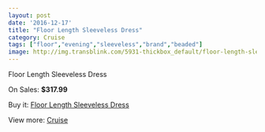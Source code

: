```yaml
---
layout: post
date: '2016-12-17'
title: "Floor Length Sleeveless Dress"
category: Cruise
tags: ["floor","evening","sleeveless","brand","beaded"]
image: http://img.transblink.com/5931-thickbox_default/floor-length-sleeveless-dress.jpg
---
```

Floor Length Sleeveless Dress

On Sales: **$317.99**
<a href="https://www.transblink.com/en/cruise/1933-floor-length-sleeveless-dress.html"><amp-img layout="responsive" width="600" height="600" src="//img.transblink.com/5931-thickbox_default/floor-length-sleeveless-dress.jpg" alt="Floor Length Sleeveless Dress 0" /></a>
<a href="https://www.transblink.com/en/cruise/1933-floor-length-sleeveless-dress.html"><amp-img layout="responsive" width="600" height="600" src="//img.transblink.com/5932-thickbox_default/floor-length-sleeveless-dress.jpg" alt="Floor Length Sleeveless Dress 1" /></a>

Buy it: [Floor Length Sleeveless Dress](https://www.transblink.com/en/cruise/1933-floor-length-sleeveless-dress.html "Floor Length Sleeveless Dress")

View more: [Cruise](https://www.transblink.com/en/5-cruise "Cruise")